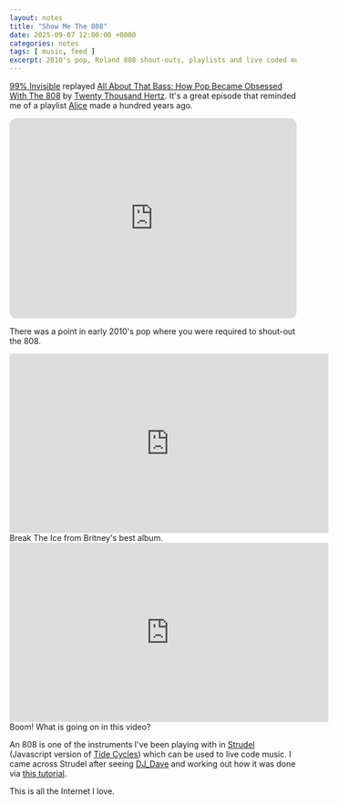 ```yaml
---
layout: notes
title: "Show Me The 808"
date: 2025-09-07 12:00:00 +0000
categories: notes
tags: [ music, feed ]
excerpt: 2010's pop, Roland 808 shout-outs, playlists and live coded music. This is the Internet I love.
---
```


[99% Invisible](https://99percentinvisible.org)
replayed [All About That Bass: How Pop Became Obsessed With The 808](https://www.20k.org/episodes/allaboutthatbass)
by [Twenty Thousand Hertz](https://www.20k.org). It's a great episode that reminded me of a
playlist [Alice](https://alicebartlett.co.uk) made a hundred years ago.

<iframe data-testid="embed-iframe" style="border-radius:12px" src="https://open.spotify.com/embed/playlist/0YsnPci4c5mnsAA6Q8W0NP?utm_source=generator" width="100%" height="352" frameBorder="0" allowfullscreen="" allow="autoplay; clipboard-write; encrypted-media; fullscreen; picture-in-picture" loading="lazy"></iframe>

There was a point in early 2010's pop where you were required to shout-out the 808.

<iframe width="560" height="315" src="https://www.youtube.com/embed/eQFIKP9rGhQ?si=laVM_xTuc3GlvADa" title="YouTube video player" frameborder="0" allow="accelerometer; autoplay; clipboard-write; encrypted-media; gyroscope; picture-in-picture; web-share" referrerpolicy="strict-origin-when-cross-origin" allowfullscreen></iframe>
Break The Ice from Britney's best album.

<iframe width="560" height="315" src="https://www.youtube.com/embed/jcDWh0YOtJQ?si=RHvM1zbTKSN609OX" title="YouTube video player" frameborder="0" allow="accelerometer; autoplay; clipboard-write; encrypted-media; gyroscope; picture-in-picture; web-share" referrerpolicy="strict-origin-when-cross-origin" allowfullscreen></iframe>
Boom! What is going on in this video?

An 808 is one of the instruments I've been playing with in [Strudel](https://strudel.cc/) (Javascript version
of [Tide Cycles](https://tidalcycles.org)) which can be used to live code music. I came across Strudel after
seeing
[DJ_Dave](https://www.youtube.com/watch?v=ZCcpWzhekEY) and working out how it was done
via [this tutorial](https://mirakl.tech/beats-bytes-and-basslines-an-introduction-to-live-coding-with-strudel-cc-4d378e86d5b7).

This is all the Internet I love.